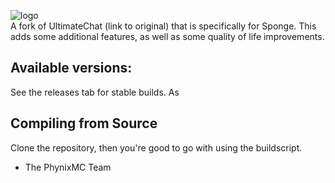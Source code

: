 ![logo](https://http://phynixmc.com/img/phynix.png)  
A fork of UltimateChat (link to original) that is specifically for Sponge. This adds some additional features, as well as some quality of life improvements.

## Available versions:
See the releases tab for stable builds. As 

## Compiling from Source
Clone the repository, then you're good to go with using the buildscript.

- The PhynixMC Team
